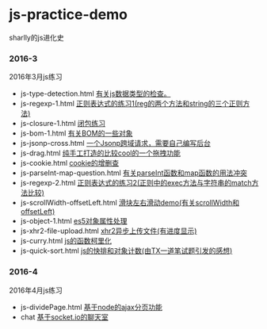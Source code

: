 # js-practice-demo
sharlly的js进化史

### 2016-3 
2016年3月js练习
* js-type-detection.html   [有关js数据类型的检查。](https://github.com/yxy19950717/js-practice-demo/blob/master/2016-3/js-type-detection.html)
* js-regexp-1.html   [正则表达式的练习1(reg的两个方法和string的三个正则方法)](https://github.com/yxy19950717/js-practice-demo/blob/master/2016-3/js-regexp-1.html)
* js-closure-1.html   [闭包练习](https://github.com/yxy19950717/js-practice-demo/blob/master/2016-3/js-closure-1.html)
* js-bom-1.html   [有关BOM的一些对象](https://github.com/yxy19950717/js-practice-demo/blob/master/2016-3/js-bom-1.html)
* js-jsonp-cross.html   [一个Jsonp跨域请求，需要自己编写后台](https://github.com/yxy19950717/js-practice-demo/blob/master/2016-3/js-jsonp-cross.html)
* js-drag.html   [纯手工打造的比较cool的一个拖拽功能](https://github.com/yxy19950717/js-practice-demo/blob/master/2016-3/js-drag.html)
* js-cookie.html   [cookie的增删查](https://github.com/yxy19950717/js-practice-demo/blob/master/2016-3/js-cookie.html)
* js-parseInt-map-question.html [有关parseInt函数和map函数的用法冲突](https://github.com/yxy19950717/js-practice-demo/blob/master/2016-3/js-parseInt-map-question.html)
* js-regexp-2.html   [正则表达式的练习2(正则中的exec方法与字符串的match方法比较)](https://github.com/yxy19950717/js-practice-demo/blob/master/2016-3/js-regexp-2.html)
* js-scrollWidth-offsetLeft.html [滑块左右滑动demo(有关scrollWidth和offsetLeft)](https://github.com/yxy19950717/js-practice-demo/blob/master/2016-3/js-scrollWidth-offsetLeft.html)
* js-object-1.html [es5对象属性处理](https://github.com/yxy19950717/js-practice-demo/blob/master/2016-3/js-object-1.html)
* js-xhr2-file-upload.html [xhr2异步上传文件(有进度显示)](https://github.com/yxy19950717/js-practice-demo/blob/master/2016-3/js-xhr2-file-upload.html)
* js-curry.html [js的函数柯里化](https://github.com/yxy19950717/js-practice-demo/blob/master/2016-3/js-curry.html)
* js-quick-sort.html [js的快排和对象计数(由TX一道笔试题引发的感想)](https://github.com/yxy19950717/js-practice-demo/blob/master/2016-3/js-quick-sort.html)

### 2016-4
2016年4月js练习
* js-dividePage.html [基于node的ajax分页功能](https://github.com/yxy19950717/js-practice-demo/blob/master/2016-4/js-dividePage.html)
* chat [基于socket.io的聊天室](https://github.com/yxy19950717/js-practice-demo/blob/master/2016-4/chat)